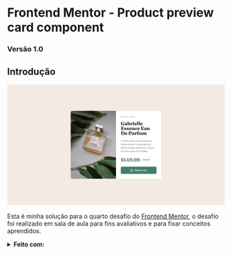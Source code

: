 # **Frontend Mentor - Product preview card component**

### Versão 1.0

## Introdução

![Preview](/design/desktop-design.jpg)

 Esta é minha solução para o quarto desafio do [Frontend Mentor](https://www.frontendmentor.io/challenges/product-preview-card-component-GO7UmttRfa), o desafio foi realizado em sala de aula para fins avaliativos e para fixar conceitos aprendidos.

 <Details>
    <Summary>
        <b> Feito com: </b>
    </Summary>
    <ul>
        <li> Semantic HTML5 markup </li>
        <li> Grid </li>
        <li> Flexbox </li>
        <li>Responsive Design </li>
    <ol>
 </Details>
